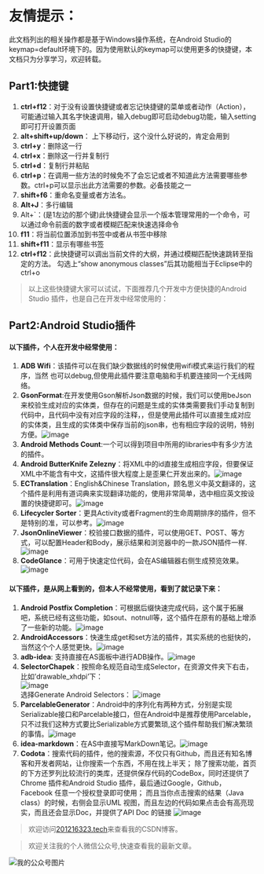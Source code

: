 # **友情提示：**

此文档列出的相关操作都是基于Windows操作系统，在Android Studio的 keymap=default环境下的。因为使用默认的keymap可以使用更多的快捷键，本文档只为分享学习，欢迎转载。

## Part1:快捷键

1. **ctrl+f12**：对于没有设置快捷键或者忘记快捷键的菜单或者动作（Action），可能通过输入其名字快速调用，输入debug即可启动debug功能，输入setting即可打开设置页面
2. **alt+shift+up/down**： 上下移动行，这个没什么好说的，肯定会用到
3. **ctrl+y**：删除这一行
4. **ctrl+x**：删除这一行并复制行
5. **ctrl+d**：复制行并粘贴
6. **ctrl+p**：在调用一些方法的时候免不了会忘记或者不知道此方法需要哪些参数。ctrl+p可以显示出此方法需要的参数。必备技能之一
7. **shift+f6**：重命名变量或者方法名。
8. **Alt+J**：多行编辑 
9.  Alt+`：(是1左边的那个键)此快捷键会显示一个版本管理常用的一个命令，可以通过命令前面的数字或者模糊匹配来快速选择命令
10. **f11**：将当前位置添加到书签中或者从书签中移除
11. **shift+f11**：显示有哪些书签
12. **ctrl+f12**：此快捷键可以调出当前文件的大纲，并通过模糊匹配快速跳转至指定的方法。
勾选上“show anonymous classes”后其功能相当于Eclipse中的ctrl+o

> 以上这些快捷键大家可以试试，下面推荐几个开发中方便快捷的Android Studio 插件，也是自己在开发中经常使用的：
> 

## Part2:Android Studio插件

#### 以下插件，个人在开发中经常使用：
1. **ADB Wifi**：该插件可以在我们缺少数据线的时候使用wifi模式来运行我们的程序，当然 也可以debug,但使用此插件要注意电脑和手机要连接同一个无线网络。
2. **GsonFormat**:在开发使用Gson解析Json数据的时候，我们可以使用beJson来校验生成对应的实体类，但存在的问题是生成的实体类需要我们手动复制到代码中，且代码中没有对应字段的注释，，但是使用此插件可以直接生成对应的实体类，且生成的实体类中保存当前的json串，也有相应字段的说明，特别方便。![image](http://www.jcodecraeer.com/uploads/20151009/1444358561971442.gif)
3. **Android Methods Count**:一个可以得到项目中所用的libraries中有多少方法的插件。
4. **Android ButterKnife Zelezny**：将XML中的id直接生成相应字段，但要保证XML中不能含有中文，这插件很大程度上是歪果仁开发出来的。![image](http://www.ezlippi.com/images/butterknife.gif)
5. **ECTranslation**：English&Chinese Translation，顾名思义中英文翻译的，这个插件是利用有道词典来实现翻译功能的，使用非常简单，选中相应英文按设置的快捷键即可。![image](http://p3.pstatp.com/large/e9600052869b9640c7b)
6. **Lifecycler Sorter**：更具Activity或者Fragment的生命周期排序的插件，但不是特别的准，可以参考。![image](http://www.jcodecraeer.com/uploads/20151009/1444358722597969.gif)
7. **JsonOnlineViewer**：校验接口数据的插件，可以使用GET、POST、等方式，可以配置Header和Body，展示结果和浏览器中的一款JSON插件一样.![image](http://www.jcodecraeer.com/uploads/20151009/1444358760462935.gif)
8. **CodeGlance**：可用于快速定位代码，会在AS编辑器右侧生成预览效果。![image](http://www.jcodecraeer.com/uploads/20151009/1444358792122227.gif)

#### 以下插件，是从网上看到的，但本人不经常使用，看到了就记录下来：
1. **Android Postfix Completion**：可根据后缀快速完成代码，这个属于拓展吧，系统已经有这些功能，如sout、notnull等，这个插件在原有的基础上增添了一些新的功能。![image](http://www.jcodecraeer.com/uploads/20151009/1444358608885034.gif)
2. **AndroidAccessors**：快速生成get和set方法的插件，其实系统的也挺快的，当然这个个人感觉更快。![image](http://www.jcodecraeer.com/uploads/20151009/1444358684105948.gif)
3. **adb-idea**: 支持直接在AS面板中进行ADB操作。![image](http://www.ezlippi.com/images/adb.png)
4. **SelectorChapek**：按照命名规范自动生成Selector，在资源文件夹下右击，比如’drawable_xhdpi’下：   
![image](http://www.ezlippi.com/images/selector1.png)      
选择Generate Android Selectors： 
![image](http://www.ezlippi.com/images/selector2.png)
5. **ParcelableGenerator**：Android中的序列化有两种方式，分别是实现Serializable接口和Parcelable接口，但在Android中是推荐使用Parcelable，只不过我们这种方式要比Serializable方式要繁琐,这个插件帮助我们解决繁琐的事情。![image](http://www.ezlippi.com/images/parcelable_generator.png)
6. **idea-markdown**：在AS中直接写MarkDown笔记。![image](http://www.ezlippi.com/images/preview.png)
7. **Codota**：搜索代码的插件，他的搜索源，不仅只有Github，而且还有知名博客和开发者网站，让你搜索一个东西，不用在找上半天；
除了搜索功能，首页的下方还罗列比较流行的类库，还提供保存代码的CodeBox，同时还提供了Chrome 插件和Android Studio 插件，最后通过Google，Github，Facebook 任意一个授权登录即可使用；
而且当你点击搜索的结果（Java class）的时候，右侧会显示UML 视图，而且左边的代码如果点击会有高亮现实，而且还会显示Doc，并提供了API Doc 的链接
![image](http://www.ezlippi.com/images/codota.png)



> 欢迎访问[201216323.tech](http://www.201216323.tech)来查看我的CSDN博客。

> 欢迎关注我的个人微信公众号,快速查看我的最新文章。

![我的公众号图片](http://img.blog.csdn.net/20161220174646569?watermark/2/text/aHR0cDovL2Jsb2cuY3Nkbi5uZXQvY2NnXzIwMTIxNjMyMw==/font/5a6L5L2T/fontsize/400/fill/I0JBQkFCMA==/dissolve/70/gravity/SouthEast "bruce常")